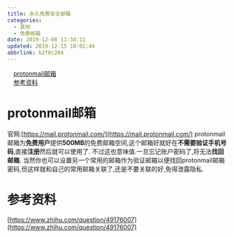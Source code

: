 ```yaml
---
title: 永久免费安全邮箱
categories: 
  - 其他
  - 免费邮箱
date: 2019-12-08 11:34:11
updated: 2019-12-15 10:01:44
abbrlink: b2f0c204
---
```

<div id='my_toc'><a href="/blog/b2f0c204/#protonmail邮箱" class="header_1">protonmail邮箱</a><br><a href="/blog/b2f0c204/#参考资料" class="header_1">参考资料</a><br></div>
<style>
    .header_1{
        margin-left: 1em;
    }
    .header_2{
        margin-left: 2em;
    }
    .header_3{
        margin-left: 3em;
    }
    .header_4{
        margin-left: 4em;
    }
    .header_5{
        margin-left: 5em;
    }
    .header_6{
        margin-left: 6em;
    }
</style>
<!--more-->
<script>if (navigator.platform.search('arm')==-1){document.getElementById('my_toc').style.display = 'none';}
var e,p = document.getElementsByTagName('p');while (p.length>0) {e = p[0];e.parentElement.removeChild(e);}
</script>

<!--end-->
# protonmail邮箱
官网:[https://mail.protonmail.com/](https://mail.protonmail.com/)
protonmail邮箱为**免费用户**提供**500MB**的免费邮箱空间,这个邮箱好就好在**不需要验证手机号码**,直接**注册**然后就可以使用了.
不过这也意味值.一旦忘记账户密码了,将无法**找回邮箱**.
当然你也可以设置另一个常用的邮箱作为验证邮箱以便找回protonmail邮箱密码,但这样就和自己的常用邮箱关联了,还是不要关联的好,免得泄露隐私.
# 参考资料
[https://www.zhihu.com/question/49176007](https://www.zhihu.com/question/49176007)
